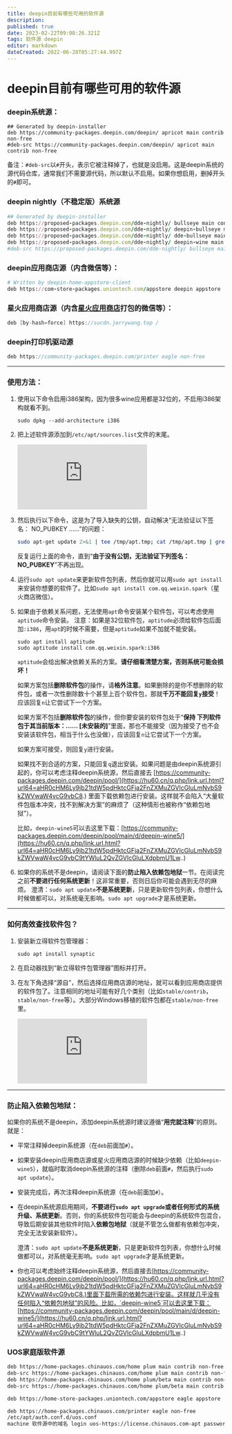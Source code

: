 ```yaml
---
title: deepin目前有哪些可用的软件源
description: 
published: true
date: 2023-02-22T09:08:26.321Z
tags: 软件源 deepin
editor: markdown
dateCreated: 2022-06-28T05:27:44.997Z
---
```


# deepin目前有哪些可用的软件源

### deepin系统源：

```shell
## Generated by deepin-installer
deb https://community-packages.deepin.com/deepin/ apricot main contrib non-free
#deb-src https://community-packages.deepin.com/deepin/ apricot main contrib non-free
```

备注：`#deb-src`以`#`开头，表示它被注释掉了，也就是没启用。这是deepin系统的源代码仓库，通常我们不需要源代码，所以默认不启用。如果你想启用，删掉开头的`#`即可。

### deepin nightly（不稳定版）系统源

```ruby
## Generated by deepin-installer
deb https://proposed-packages.deepin.com/dde-nightly/ bullseye main contrib non-free
deb https://proposed-packages.deepin.com/dde-nightly/ deepin-bullseye main contrib non-free
deb https://proposed-packages.deepin.com/dde-nightly/ dde-bullseye main contrib non-free
deb https://proposed-packages.deepin.com/dde-nightly/ deepin-wine main contrib non-free
#deb-src https://proposed-packages.deepin.com/dde-nightly/ bullseye main contrib non-free
```

### deepin应用商店源（内含微信等）：

```ruby
# Written by deepin-home-appstore-client
deb https://com-store-packages.uniontech.com/appstore deepin appstore
```

### 星火应用商店源（内含[星火应用商店](https://hu60.cn/q.php/link.url.html?url64=aHR0cHM6Ly93d3cuc3BhcmstYXBwLnN0b3JlLw..)打包的微信等）：

```csharp
deb [by-hash=force] https://sucdn.jerrywang.top /
```

### deepin打印机驱动源

```swift
deb https://community-packages.deepin.com/printer eagle non-free
```

------

### 使用方法：

1. 使用以下命令启用i386架构，因为很多wine应用都是32位的，不启用i386架构就看不到。

   ```scss
   sudo dpkg --add-architecture i386
   ```

2. 把上述软件源添加到`/etc/apt/sources.list`文件的末尾。

   ![image.png](https://hu60.cn/q.php/link.img.html?url64=aHR0cDovL2ZpbGUuaHU2MC5jbi9maWxlL2hhc2gvcG5nLzFmYmJmODg2MTY5NWFmOTU2MGNhOGE3YzgwMDUzYjA1NDQ3MzMucG5n)

3. 然后执行以下命令，这是为了导入缺失的公钥，自动解决“无法验证以下签名： NO_PUBKEY ……”的问题：

   ```bash
   sudo apt-get update 2>&1 | tee /tmp/apt.tmp; cat /tmp/apt.tmp | grep 'NO_PUBKEY' | awk -F'NO_PUBKEY' '{print $2}' | sort | uniq | xargs sudo apt-key adv --keyserver keyserver.ubuntu.com --recv
   ```

   反复运行上面的命令，直到“**由于没有公钥，无法验证下列签名： NO_PUBKEY**”不再出现。

4. 运行`sudo apt update`来更新软件包列表，然后你就可以用`sudo apt install`来安装你想要的软件了。比如`sudo apt install com.qq.weixin.spark`（星火商店微信）。

5. 如果由于依赖关系问题，无法使用`apt`命令安装某个软件包，可以考虑使用`aptitude`命令安装。
   注意：如果是32位软件包，`aptitude`必须给软件包后面加`:i386`，用`apt`的时候不需要，但是`aptitude`如果不加就不能安装。

   ```undefined
   sudo apt install aptitude
   sudo aptitude install com.qq.weixin.spark:i386
   ```

   `aptitude`会给出解决依赖关系的方案。**请仔细看清楚方案，否则系统可能会损坏！**

   如果方案包括**删除软件包**的操作，请**格外注意**。如果删除的是你不想删除的软件包，或者一次性删除数十个甚至上百个软件包，那就**千万不能回复`y`接受**！应该回复`n`让它尝试下一个方案。

   如果方案不包括**删除软件包**的操作，但你要安装的软件包处于“**保持 下列软件包于其当前版本：…… [未安装的]**”里面，那也不能接受（因为接受了也不会安装该软件包，相当于什么也没做），应该回复`n`让它尝试下一个方案。

   如果方案可接受，则回复`y`进行安装。

   如果找不到合适的方案，只能回复`q`退出安装。如果问题是由deepin系统源引起的，你可以考虑注释deepin系统源，然后直接去 [https://community-packages.deepin.com/deepin/pool/](https://hu60.cn/q.php/link.url.html?url64=aHR0cHM6Ly9jb21tdW5pdHktcGFja2FnZXMuZGVlcGluLmNvbS9kZWVwaW4vcG9vbC8.) 里面下载依赖包进行安装。这样就不会陷入“大量软件包版本冲突，找不到解决方案”的麻烦了（这种情形也被称作“依赖包地狱”）。

   比如，`deepin-wine5`可以去这里下载：[https://community-packages.deepin.com/deepin/pool/main/d/deepin-wine5/](https://hu60.cn/q.php/link.url.html?url64=aHR0cHM6Ly9jb21tdW5pdHktcGFja2FnZXMuZGVlcGluLmNvbS9kZWVwaW4vcG9vbC9tYWluL2QvZGVlcGluLXdpbmU1Lw..)

6. 如果你的系统不是deepin，请阅读下面的**防止陷入依赖包地狱**一节。在阅读完之前**不要进行任何系统更新**！这非常重要，否则日后你可能会遇到无尽的麻烦。
   澄清：`sudo apt update`**不是系统更新**，只是更新软件包列表，你想什么时候做都可以，对系统毫无影响。`sudo apt upgrade`才是系统更新。

------

### 如何高效查找软件包？

1. 安装新立得软件包管理器：

   ```undefined
   sudo apt install synaptic
   ```

2. 在启动器找到“新立得软件包管理器”图标并打开。

3. 在左下角选择“源自”，然后选择应用商店源的地址，就可以看到应用商店提供的软件包了。注意相同的地址可能有好几个类别（比如`stable/contrib`，`stable/non-free`等）。大部分Windows移植的软件包都在`stable/non-free`里。

   ![image.png](https://hu60.cn/q.php/link.img.html?url64=aHR0cDovL2ZpbGUuaHU2MC5jbi9maWxlL2hhc2gvcG5nLzkyYmU0NGU3NjU0NDIwOTY0OWVhYTA0ZmVhNTVmYzAzMTY0NzQ5LnBuZw..)

------

### 防止陷入依赖包地狱：

如果你的系统不是deepin，添加deepin系统源时建议遵循“**用完就注释**”的原则。就是：

- 平常注释掉deepin系统源（在`deb`前面加`#`）。

- 如果安装deepin应用商店源或星火应用商店源的时候缺少依赖（比如`deepin-wine5`），就临时取消deepin系统源的注释（删除`deb`前面`#`，然后执行`sudo apt update`）。

- 安装完成后，再次注释deepin系统源（在`deb`前面加`#`）。

- 在deepin系统源启用期间，**不要进行`sudo apt upgrade`或者任何形式的系统升级、系统更新**。否则，你的系统软件包可能会与deepin的系统软件包混合，导致后期安装其他软件时陷入**依赖包地狱**（就是不管怎么做都有依赖包冲突，完全无法安装新软件）。

  澄清：`sudo apt update`**不是系统更新**，只是更新软件包列表，你想什么时候做都可以，对系统毫无影响。`sudo apt upgrade`才是系统更新。

- 你也可以考虑始终注释deepin系统源，然后直接去[https://community-packages.deepin.com/deepin/pool/](https://hu60.cn/q.php/link.url.html?url64=aHR0cHM6Ly9jb21tdW5pdHktcGFja2FnZXMuZGVlcGluLmNvbS9kZWVwaW4vcG9vbC8.)里面下载所需的依赖包进行安装。这样就几乎没有任何陷入“依赖包地狱”的风险。比如，`deepin-wine5`可以去这里下载：[https://community-packages.deepin.com/deepin/pool/main/d/deepin-wine5/](https://hu60.cn/q.php/link.url.html?url64=aHR0cHM6Ly9jb21tdW5pdHktcGFja2FnZXMuZGVlcGluLmNvbS9kZWVwaW4vcG9vbC9tYWluL2QvZGVlcGluLXdpbmU1Lw..)


### UOS家庭版软件源

```bash
deb https://home-packages.chinauos.com/home plum main contrib non-free
deb-src https://home-packages.chinauos.com/home plum main contrib non-free
deb https://home-packages.chinauos.com/home plum/beta main contrib non-free
deb-src https://home-packages.chinauos.com/home plum/beta main contrib non-free

deb https://home-store-packages.uniontech.com/appstore eagle appstore

deb https://home-packages.chinauos.com/printer eagle non-free
/etc/apt/auth.conf.d/uos.conf
machine 软件源中的域名 login uos-https://license.chinauos.com-apt password a=F7MK4AK2BADSJBAA&aa=&ab=v1&b=v2&c=626e163bb06fe20001b6fc38&d=9AAY99AATX2RHQXV4HS3NLYPP&e=ea8030b30a677264a0addf548ba7e9c5&f=87034c7c041cd3b11aaaa17e7039ac9b&g=AA2SAA&h=21.2&i=101&j=c683715e3f9cf372c4d68dc558b5a92f&k=245f-5674-f133-2b01&l=245f-5674-f133-2b01&m=245f-5674-f133-2b01&n=,&o=&p=d41d8cd98f00b204e9800998ecf8427e&q=ea8030b30a677264a0addf548ba7e9c5&r=244BFE8807E3,706655C54FB5&s=2&t=2&v=5.5.22&w=&y=-1&z=2
```